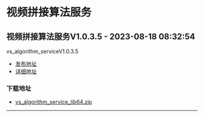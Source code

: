 # 视频拼接算法服务
## 视频拼接算法服务V1.0.3.5 - 2023-08-18 08:32:54
vs_algorithm_serviceV1.0.3.5
*  [发布地址](https://github.com/jadehh/VideoStitching/releases/tag/vs_algorithm_serviceV1.0.3.5)
*  [详细地址](https://github.com/jadehh/jadehh_file/releases/tag/vs_algorithm_serviceV1.0.3.5)
### 下载地址
* [vs_algorithm_service_lib64.zip](https://gh.ddlc.top/https://github.com/jadehh/jadehh_file/releases/download/vs_algorithm_serviceV1.0.3.5/vs_algorithm_service_lib64.zip)
----